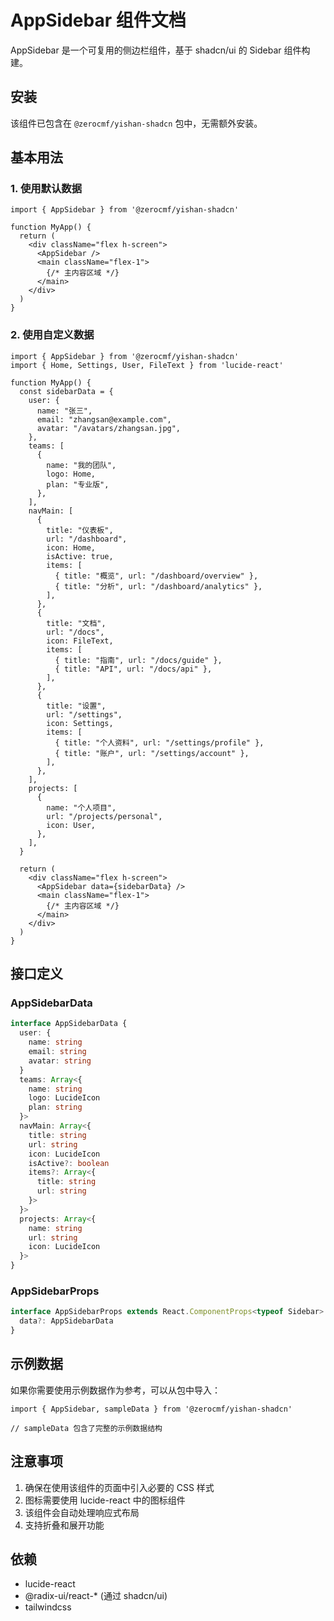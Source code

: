 # AppSidebar 组件文档

AppSidebar 是一个可复用的侧边栏组件，基于 shadcn/ui 的 Sidebar 组件构建。

## 安装

该组件已包含在 `@zerocmf/yishan-shadcn` 包中，无需额外安装。

## 基本用法

### 1. 使用默认数据

```tsx
import { AppSidebar } from '@zerocmf/yishan-shadcn'

function MyApp() {
  return (
    <div className="flex h-screen">
      <AppSidebar />
      <main className="flex-1">
        {/* 主内容区域 */}
      </main>
    </div>
  )
}
```

### 2. 使用自定义数据

```tsx
import { AppSidebar } from '@zerocmf/yishan-shadcn'
import { Home, Settings, User, FileText } from 'lucide-react'

function MyApp() {
  const sidebarData = {
    user: {
      name: "张三",
      email: "zhangsan@example.com",
      avatar: "/avatars/zhangsan.jpg",
    },
    teams: [
      {
        name: "我的团队",
        logo: Home,
        plan: "专业版",
      },
    ],
    navMain: [
      {
        title: "仪表板",
        url: "/dashboard",
        icon: Home,
        isActive: true,
        items: [
          { title: "概览", url: "/dashboard/overview" },
          { title: "分析", url: "/dashboard/analytics" },
        ],
      },
      {
        title: "文档",
        url: "/docs",
        icon: FileText,
        items: [
          { title: "指南", url: "/docs/guide" },
          { title: "API", url: "/docs/api" },
        ],
      },
      {
        title: "设置",
        url: "/settings",
        icon: Settings,
        items: [
          { title: "个人资料", url: "/settings/profile" },
          { title: "账户", url: "/settings/account" },
        ],
      },
    ],
    projects: [
      {
        name: "个人项目",
        url: "/projects/personal",
        icon: User,
      },
    ],
  }

  return (
    <div className="flex h-screen">
      <AppSidebar data={sidebarData} />
      <main className="flex-1">
        {/* 主内容区域 */}
      </main>
    </div>
  )
}
```

## 接口定义

### AppSidebarData

```typescript
interface AppSidebarData {
  user: {
    name: string
    email: string
    avatar: string
  }
  teams: Array<{
    name: string
    logo: LucideIcon
    plan: string
  }>
  navMain: Array<{
    title: string
    url: string
    icon: LucideIcon
    isActive?: boolean
    items?: Array<{
      title: string
      url: string
    }>
  }>
  projects: Array<{
    name: string
    url: string
    icon: LucideIcon
  }>
}
```

### AppSidebarProps

```typescript
interface AppSidebarProps extends React.ComponentProps<typeof Sidebar> {
  data?: AppSidebarData
}
```

## 示例数据

如果你需要使用示例数据作为参考，可以从包中导入：

```tsx
import { AppSidebar, sampleData } from '@zerocmf/yishan-shadcn'

// sampleData 包含了完整的示例数据结构
```

## 注意事项

1. 确保在使用该组件的页面中引入必要的 CSS 样式
2. 图标需要使用 lucide-react 中的图标组件
3. 该组件会自动处理响应式布局
4. 支持折叠和展开功能

## 依赖

- lucide-react
- @radix-ui/react-* (通过 shadcn/ui)
- tailwindcss